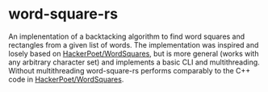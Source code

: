 # word-square-rs
An implenentation of a backtacking algorithm to find word squares and rectangles from a given list of words. The implementation was inspired and losely based on [HackerPoet/WordSquares](https://github.com/HackerPoet/WordSquares), but is more general (works with any arbitrary character set) and implements a basic CLI and multithreading. Without multithreading word-square-rs performs comparably to the C++ code in [HackerPoet/WordSquares](https://github.com/HackerPoet/WordSquares).
